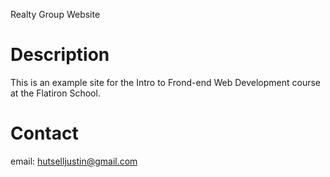 Realty Group Website

# Description

This is an example site for the Intro to Frond-end Web Development course at the Flatiron School.

# Contact 

email: hutselljustin@gmail.com